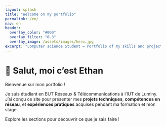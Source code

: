 ```yaml
---
layout: splash
title: "Welcome on my portfolio" 
permalink: /en/
nav: en
header:
  overlay_color: "#000"
  overlay_filter: "0.3"
  overlay_image: /assets/images/hero.jpg
excerpt: "Computer science Student — Portfolio of my skills and projects"
---
```


# 👋 Salut, moi c’est Ethan

Bienvenue sur mon portfolio !

Je suis étudiant en BUT Réseaux & Télécommunications à l’IUT de Luminy.  
J’ai conçu ce site pour présenter mes **projets techniques**, **compétences en réseau**, et **expériences pratiques** acquises pendant ma formation et mon stage.

Explore les sections pour découvrir ce que je sais faire !

